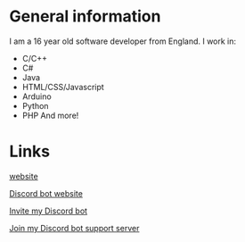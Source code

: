 # General information

I am a 16 year old software developer from England.
I work in:
* C/C++
* C#
* Java
* HTML/CSS/Javascript
* Arduino
* Python
* PHP
And more!

# Links
[website](https://finlaymitchellml)

[Discord bot website](https://finbot.finlaymitchell.ml)

[Invite my Discord bot](https://bot.finlaymitchell.ml)

[Join my Discord bot support server](https://server.finlaymitchell.ml)
